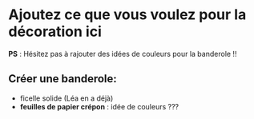# Ajoutez ce que vous voulez pour la décoration ici

__PS__ : Hésitez pas à rajouter des idées de couleurs pour la banderole !! 

## Créer une banderole:
* ficelle solide (Léa en a déjà)
* __feuilles de papier crépon__ : idée de couleurs ???  

